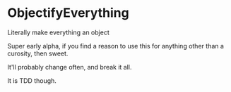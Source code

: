 # ObjectifyEverything
Literally make everything an object

Super early alpha, if you find a reason to use this for anything other than a curosity, then sweet.

It'll probably change often, and break it all.

It is TDD though.
